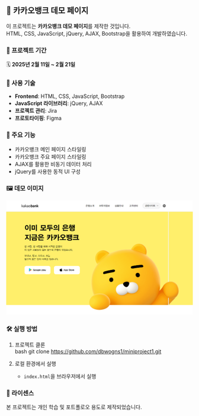 ## 🏦 카카오뱅크 데모 페이지

이 프로젝트는 **카카오뱅크 데모 페이지**를 제작한 것입니다.  
HTML, CSS, JavaScript, jQuery, AJAX, Bootstrap을 활용하여 개발하였습니다.

### 📅 프로젝트 기간  
🗓 **2025년 2월 11일 ~ 2월 21일**

### 🚀 사용 기술  
- **Frontend**: HTML, CSS, JavaScript, Bootstrap  
- **JavaScript 라이브러리**: jQuery, AJAX  
- **프로젝트 관리**: Jira  
- **프로토타이핑**: Figma  

### 📌 주요 기능  
- 카카오뱅크 메인 페이지 스타일링  
- 카카오뱅크 주요 페이지 스타일링
- AJAX를 활용한 비동기 데이터 처리  
- jQuery를 사용한 동적 UI 구성

### 🖼️ 데모 이미지  
![카카오뱅크 데모 이미지](img/thumbnail.png)


### 🛠️ 실행 방법  
1. 프로젝트 클론  
   bash
   git clone https://github.com/dbwogns1/miniproject1.git

2. 로컬 환경에서 실행  
   - `index.html`을 브라우저에서 실행  

### 🐝 라이센스  
본 프로젝트는 개인 학습 및 포트폴로오 용도로 제작되었습니다.
